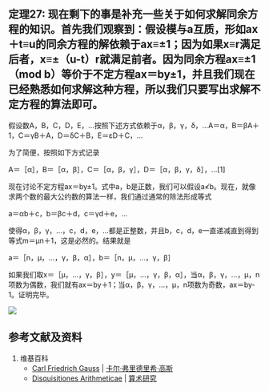 ## 定理27: 现在剩下的事是补充一些关于如何求解同余方程的知识。首先我们观察到：假设模与a互质，形如ax＋t≡u的同余方程的解依赖于ax≡±1；因为如果x≡r满足后者，x≡±（u-t）r就满足前者。因为同余方程ax≡±1（mod b）等价于不定方程ax＝by±1，并且我们现在已经熟悉如何求解这种方程，所以我们只要写出求解不定方程的算法即可。

假设数A，B，C，D，E，…按照下述方式依赖于α，β，γ，δ，…A＝α，B＝βA＋1，C＝γB＋A，D＝δC＋B，E＝εD＋C，…

为了简便，按照如下方式记录

A＝［α］，B＝［α，β］，C＝［α，β，γ］，D＝［α，β，γ，δ］，…[1]

现在讨论不定方程ax＝by±1。式中a，b是正数，我们可以假设a≮b。现在，就像求两个数的最大公约数的算法一样，我们通过通常的除法形成等式

a＝αb＋c，b＝βc＋d，c＝γd＋e，…

使得α，β，γ，…，c，d，e，…都是正整数，并且b，c，d，e一直递减直到得到等式m＝μn＋1，这是必然的。结果就是

a＝［n，μ，…，γ，β，α］，b＝［n，μ，…，γ，β］

如果我们取x＝［μ，…，γ，β］，y＝［μ，…，γ，β，α］，当α，β，γ，…，μ，n项数为偶数，我们就有ax＝by＋1；当α，β，γ，…，μ，n项数为奇数，ax＝by-1。证明完毕。

![](/images/数论/高斯的算术研究中典型的推演实验/章2/定理27/27-1.jpg)

## 参考文献及资料

1. 维基百科
	- [Carl Friedrich Gauss](https://en.wikipedia.org/wiki/Carl_Friedrich_Gauss) | [卡尔·弗里德里希·高斯](https://zh.wikipedia.org/wiki/%E5%8D%A1%E7%88%BE%C2%B7%E5%BC%97%E9%87%8C%E5%BE%B7%E9%87%8C%E5%B8%8C%C2%B7%E9%AB%98%E6%96%AF) 
	- [Disquisitiones Arithmeticae](https://en.wikipedia.org/wiki/Disquisitiones_Arithmeticae) | [算术研究](https://zh.wikipedia.org/wiki/算术研究) 



